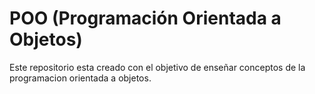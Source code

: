 # POO (Programación Orientada a Objetos)

Este repositorio esta creado con el objetivo de enseñar conceptos de la programacion orientada a objetos.
